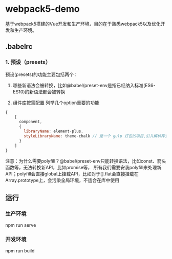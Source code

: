 # webpack5-demo
基于webpack5搭建的Vue开发和生产环境，目的在于熟悉webpack5以及优化开发和生产环境。

## .babelrc

### 1. 预设（presets）

预设(presets)的功能主要包括两个：
1. 哪些新语法会被转换，比如@babel/preset-env是指已经纳入标准(ES6-ES10)的新语法都会被转换
 
2. 组件库按需配置
   列举几个option重要的功能
```javascript
{
    [
      component,
      {
        libraryName: element-plus,
        styleLibraryName: theme-chalk // 是一个 gulp 打包的项目,引入解析样式文件插件
      }
    ]
}
```
注意：为什么需要polyfill？@babel/preset-env只能转换语法，比如const、箭头函数等，无法转换新API，比如promise等，
所有我们需要安装polyfill来处理新API；polyfill会直接global上挂载API，比如对于[].flat会直接挂载在
Array.prototype上，会污染全局环境，不适合在库中使用

## 运行
### 生产环境
npm run serve
### 开发环境
npm run build